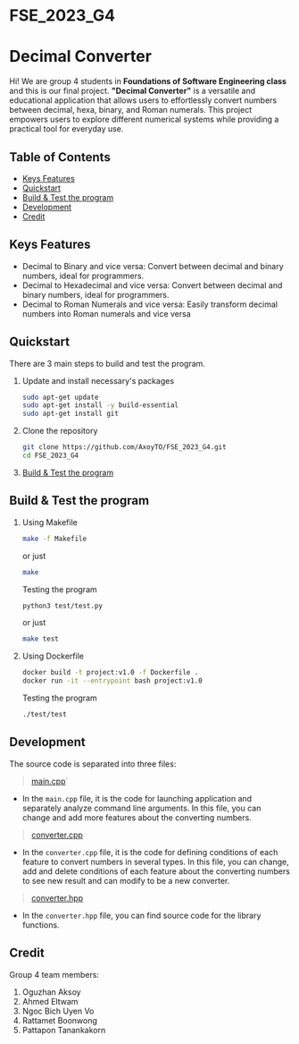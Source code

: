 # FSE_2023_G4
# Decimal Converter

Hi! We are group 4 students in **Foundations of Software Engineering class** and this is our final project. **"Decimal Converter"** is a versatile and educational application that allows users to effortlessly convert numbers between decimal, hexa, binary, and Roman numerals. This project empowers users to explore different numerical systems while providing a practical tool for everyday use. 


## Table of Contents 

 - [Keys Features](#keys-features)
 - [Quickstart](#quickstart)
 - [Build & Test the program](#build--test-the-program)
 - [Development](#development) 
 - [Credit](#credit)

## Keys Features

-   Decimal to Binary and vice versa: Convert between decimal and binary numbers, ideal for programmers.
-   Decimal to Hexadecimal and vice versa: Convert between decimal and binary numbers, ideal for programmers.
-   Decimal to Roman Numerals and vice versa: Easily transform decimal numbers into Roman numerals and vice versa

## Quickstart

There are 3 main steps to build and test the program.

 1. Update and install necessary's packages 
    ``` bash 
    sudo apt-get update
    sudo apt-get install -y build-essential
    sudo apt-get install git
    ```
 2. Clone the repository
    ``` bash 
    git clone https://github.com/AxoyTO/FSE_2023_G4.git
    cd FSE_2023_G4
    ```
     
 3. [Build & Test the program](#build--test-the-program)

## Build & Test the program

 1. Using Makefile
    ``` bash 
    make -f Makefile 
    ```
    or just
    ``` bash 
    make
    ```
    Testing the program
    ``` bash 
    python3 test/test.py 
    ```
    or just
    ``` bash 
    make test
    ```
 3. Using Dockerfile
    ``` bash 
    docker build -t project:v1.0 -f Dockerfile .
    docker run -it --entrypoint bash project:v1.0 
    ```
    Testing the program
    ``` bash 
    ./test/test 
    ```

## Development 

The source code is separated into three files:

> [main.cpp](https://github.com/AxoyTO/FSE_2023_G4/blob/dev/src/main.cpp)`
-   In the  `main.cpp`  file, it is the code for launching application and separately analyze command line arguments. In this file, you can change and add more features about the converting numbers.
> [converter.cpp](https://github.com/AxoyTO/FSE_2023_G4/blob/dev/src/converter.cpp)
-   In the  `converter.cpp`  file, it is the code for defining conditions of each feature to convert numbers in several types. In this file, you can change, add and delete conditions of each feature about the converting numbers to see new result and can modify to be a new converter.
> [converter.hpp](https://github.com/AxoyTO/FSE_2023_G4/blob/dev/src/converter.hpp)
- In the  `converter.hpp`  file, you can find source code for the library functions.



## Credit

Group 4 team members:

 1. Oguzhan Aksoy
 2. Ahmed Eltwam
 3. Ngoc Bich Uyen Vo
 4. Rattamet Boonwong
 5. Pattapon Tanankakorn
